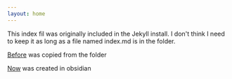 ```yaml
---
layout: home
---
```


This index fil was originally included in the Jekyll install. I don't think I need to keep it as long as a file named index.md is in the folder. 

[Before](Before.md) was copied from the folder

[Now](Now.md) was created in obsidian
